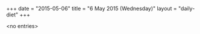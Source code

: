 +++
date = "2015-05-06"
title = "6 May 2015 (Wednesday)"
layout = "daily-diet"
+++


\<no entries\>

